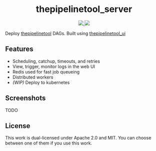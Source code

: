 <h1 align=center>thepipelinetool_server</h1>
<!-- <h4 align="center"></h4> -->

<div align="center">
  <a href="https://crates.io/crates/thepipelinetool" target="_blank">
    <img src="https://img.shields.io/crates/v/thepipelinetool" />
  </a>
  <a href="https://github.com/thepipelinetool/thepipelinetool_server/actions/workflows/build.yml" target="_blank">
    <img src="https://github.com/thepipelinetool/thepipelinetool_server/actions/workflows/build.yml/badge.svg" />
  </a>
</div>

Deploy [thepipelinetool](https://github.com/thepipelinetool/thepipelinetool) DAGs. Built using [thepipelinetool_ui](https://github.com/thepipelinetool/thepipelinetool_ui)


## Features
- Scheduling, catchup, timeouts, and retries
- View, trigger, monitor logs in the web UI
- Redis used for fast job queueing
- Distributed workers
- *(WIP)* Deploy to kubernetes

## Screenshots
TODO

## License
This work is dual-licensed under Apache 2.0 and MIT.
You can choose between one of them if you use this work.